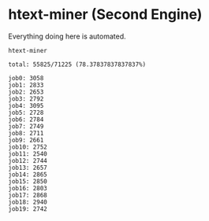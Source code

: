 # htext-miner (Second Engine)

Everything doing here is automated.

```
htext-miner

total: 55825/71225 (78.37837837837837%)

job0: 3058
job1: 2833
job2: 2653
job3: 2792
job4: 3095
job5: 2728
job6: 2784
job7: 2749
job8: 2711
job9: 2661
job10: 2752
job11: 2540
job12: 2744
job13: 2657
job14: 2865
job15: 2850
job16: 2803
job17: 2868
job18: 2940
job19: 2742
```